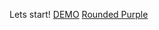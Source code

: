 Lets start!
[DEMO](https://fs-jan24-team-1.github.io/phone-catalog-fs24jan/)
[Rounded Purple](<https://www.figma.com/file/xMK2Dy0mfBbJJSNctmOuLW/Phone-catalog-(V2)-Rounded-Style-1?node-id=0%3A1>)

